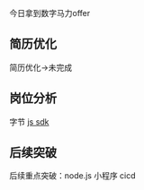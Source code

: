 今日拿到数字马力offer
## 简历优化
简历优化->未完成
## 岗位分析
字节
[js sdk](https://www.cnblogs.com/guozhiqiang/p/17275715.html)
## 后续突破
后续重点突破：node.js 小程序 cicd